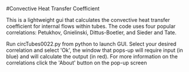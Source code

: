 #Convective Heat Transfer Coefficient

This is a lightweight gui that calculates the convective heat transfer coefficient for internal flows within tubes.  The code uses four popular correlations: Petukhov, Gnielinski, Dittus-Boetler, and Sieder and Tate.

Run circTubes0022.py from python to launch GUI.  Select your desired correlation and select 'Ok', the window that pops-up will require input (in blue) and will calculate the output (in red).  For more information on the correlations click the 'About' button on the pop-up screen



